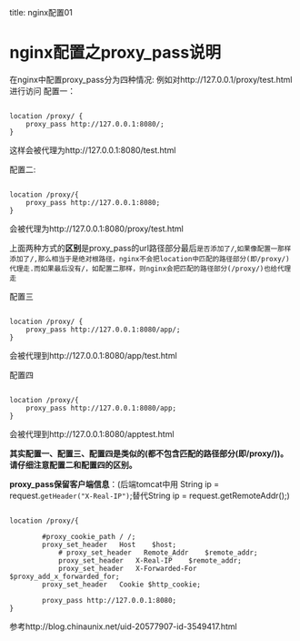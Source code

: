 title: nginx配置01 

#  nginx配置之proxy_pass说明 
在nginx中配置proxy_pass分为四种情况:
例如对http://127.0.0.1/proxy/test.html进行访问
配置一：
```

location /proxy/ {
	proxy_pass http://127.0.0.1:8080/;
}

```
这样会被代理为http://127.0.0.1:8080/test.html

配置二:
```

location /proxy/{
	proxy_pass http://127.0.0.1:8080;
}

```
会被代理为http://127.0.0.1:8080/proxy/test.html

上面两种方式的**区别**是proxy_pass的url路径部分最后` 是否添加了/ `,` 如果像配置一那样添加了/,那么相当于是绝对根路径，nginx不会把location中匹配的路径部分(即/proxy/)代理走.而如果最后没有/，如配置二那样，则nginx会把匹配的路径部分(/proxy/)也给代理走 `

配置三
```

location /proxy/ {
	proxy_pass http://127.0.0.1:8080/app/;
}

```
会被代理到http://127.0.0.1:8080/app/test.html

配置四
```

location /proxy/{
	proxy_pass http://127.0.0.1:8080/app;
}

```
会被代理到http://127.0.0.1:8080/apptest.html

**其实配置一、配置三、配置四是类似的(都不包含匹配的路径部分(即/proxy/))。请仔细注意配置二和配置四的区别。**


**proxy_pass保留客户端信息**：(后端tomcat中用 String ip = request.` getHeader("X-Real-IP") `;替代String ip = request.getRemoteAddr();)
```

location /proxy/{
  	    
	    #proxy_cookie_path / /;
	    proxy_set_header   Host    $host;
            # proxy_set_header   Remote_Addr    $remote_addr;
            proxy_set_header   X-Real-IP    $remote_addr;
            proxy_set_header   X-Forwarded-For    $proxy_add_x_forwarded_for;
  	    proxy_set_header   Cookie $http_cookie;
	
	    proxy_pass http://127.0.0.1:8080;
}

```

参考http://blog.chinaunix.net/uid-20577907-id-3549417.html